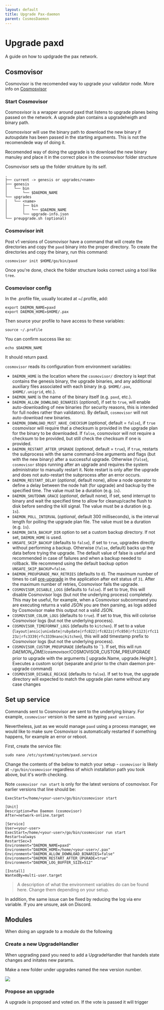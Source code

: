```yaml
---
layout: default
title: Upgrade Pax-daemon
parent: CosmosDaemon
---
```


# Upgrade paxd

A guide on how to updgrade the pax network.

## Cosmovisor

Cosmovisor is the recomended way to upgrade your validator node.
More info on [Cosmosvisor](https://docs.cosmos.network/main/build/tooling/cosmovisor)

### Start Cosmovisor

Cosmosvisor is a wrapper around paxd that listens to upgrade planes being passed on the network. A upgrade plan contains a upgradeheigth and binary path. 

Cosmosvisor will use the binary path to download the new binary if autoupdate has been passed in the starting arguments. This is not the recomendede way of doing it.

Recomended way of doing the upgrade is to download the new binary manuley and place it in the correct place in the cosmovisor folder structure 

Cosmovisor sets up the folder strukture by its self. 
```
.
├── current -> genesis or upgrades/<name>
├── genesis
│   └── bin
│       └── $DAEMON_NAME
└── upgrades
│   └── <name>
│       ├── bin
│       │   └── $DAEMON_NAME
│       └── upgrade-info.json
└── preupgrade.sh (optional)
```

### Cosmovisor init
Post v1 versions of Cosmovisor have a command that will create the directories and copy the `paxd` binary into the proper directory. To create the directories and copy the binary, run this command:

```
cosmovisor init $HOME/go/bin/paxd
```
Once you're done, check the folder structure looks correct using a tool like `tree`.

### Cosmovisor config

In the .profile file, usually located at ~/.profile, add:

```
export DAEMON_NAME=paxd
export DAEMON_HOME=$HOME/.pax
```
Then source your profile to have access to these variables:

```
source ~/.profile
```
You can confirm success like so:

```
echo $DAEMON_NAME
```
It should return paxd.

`cosmovisor` reads its configuration from environment variables:

- `DAEMON_HOME` is the location where the `cosmovisor/` directory is kept that contains the genesis binary, the upgrade binaries, and any additional auxiliary files associated with each binary (e.g. `$HOME/.pax`, `$HOME/.unigrid`, etc.).
- `DAEMON_NAME` is the name of the binary itself (e.g. `paxd`, etc.).
- `DAEMON_ALLOW_DOWNLOAD_BINARIES` (_optional_), if set to `true`, will enable auto-downloading of new binaries (for security reasons, this is intended for full nodes rather than validators). By default, `cosmovisor` will not auto-download new binaries.
- `DAEMON_DOWNLOAD_MUST_HAVE_CHECKSUM` (_optional_, default = `false`), if `true` cosmovisor will require that a checksum is provided in the upgrade plan for the binary to be downloaded. If `false`, cosmovisor will not require a checksum to be provided, but still check the checksum if one is provided.
- `DAEMON_RESTART_AFTER_UPGRADE` (_optional_, default = `true`), if `true`, restarts the subprocess with the same command-line arguments and flags (but with the new binary) after a successful upgrade. Otherwise (`false`), `cosmovisor` stops running after an upgrade and requires the system administrator to manually restart it. Note restart is only after the upgrade and does not auto-restart the subprocess after an error occurs.
- `DAEMON_RESTART_DELAY` (_optional_, default none), allow a node operator to define a delay between the node halt (for upgrade) and backup by the specified time. The value must be a duration (e.g. `1s`).
- `DAEMON_SHUTDOWN_GRACE` (_optional_, default none), if set, send interrupt to binary and wait the specified time to allow for cleanup/cache flush to disk before sending the kill signal. The value must be a duration (e.g. `1s`).
- `DAEMON_POLL_INTERVAL` (_optional_, default 300 milliseconds), is the interval length for polling the upgrade plan file. The value must be a duration (e.g. `1s`).
- `DAEMON_DATA_BACKUP_DIR` option to set a custom backup directory. If not set, `DAEMON_HOME` is used.
- `UNSAFE_SKIP_BACKUP` (defaults to `false`), if set to `true`, upgrades directly without performing a backup. Otherwise (`false`, default) backs up the data before trying the upgrade. The default value of false is useful and recommended in case of failures and when a backup needed to rollback. We recommend using the default backup option `UNSAFE_SKIP_BACKUP=false`.
- `DAEMON_PREUPGRADE_MAX_RETRIES` (defaults to `0`). The maximum number of times to call [pre-upgrade](https://docs.cosmos.network/main/build/building-apps/app-upgrade#pre-upgrade-handling) in the application after exit status of `31`. After the maximum number of retries, Cosmovisor fails the upgrade.
- `COSMOVISOR_DISABLE_LOGS` (defaults to `false`). If set to true, this will disable Cosmovisor logs (but not the underlying process) completely. This may be useful, for example, when a Cosmovisor subcommand you are executing returns a valid JSON you are then parsing, as logs added by Cosmovisor make this output not a valid JSON.
- `COSMOVISOR_COLOR_LOGS` (defaults to `true`). If set to true, this will colorise Cosmovisor logs (but not the underlying process).
- `COSMOVISOR_TIMEFORMAT_LOGS` (defaults to `kitchen`). If set to a value (`layout|ansic|unixdate|rubydate|rfc822|rfc822z|rfc850|rfc1123|rfc1123z|rfc3339|rfc3339nano|kitchen`), this will add timestamp prefix to Cosmovisor logs (but not the underlying process).
- `COSMOVISOR_CUSTOM_PREUPGRADE` (defaults to ``). If set, this will run $DAEMON_HOME/cosmovisor/$COSMOVISOR_CUSTOM_PREUPGRADE prior to upgrade with the arguments [ upgrade.Name, upgrade.Height ]. Executes a custom script (separate and prior to the chain daemon pre-upgrade command)
- `COSMOVISOR_DISABLE_RECASE` (defaults to `false`). If set to true, the upgrade directory will expected to match the upgrade plan name without any case changes

## Set up service
Commands sent to Cosmovisor are sent to the underlying binary. For example, `cosmovisor` version is the same as typing `paxd version`.

Nevertheless, just as we would manage `paxd` using a process manager, we would like to make sure Cosmovisor is automatically restarted if something happens, for example an error or reboot.

First, create the service file:

```
sudo nano /etc/systemd/system/paxd.service
````
Change the contents of the below to match your setup - `cosmovisor` is likely at `~/go/bin/cosmovisor` regardless of which installation path you took above, but it's worth checking.

Note `cosmovisor run start` is only for the latest versions of cosmovisor. For earlier versions that line should be:

```
ExecStart=/home/<your-user>/go/bin/cosmovisor start
````
```
[Unit]
Description=Pax Daemon (cosmovisor)
After=network-online.target

[Service]
User=<your-user>
ExecStart=/home/<your-user>/go/bin/cosmovisor run start
Restart=always
RestartSec=3
Environment="DAEMON_NAME=paxd"
Environment="DAEMON_HOME=/home/<your-user>/.pax"
Environment="DAEMON_ALLOW_DOWNLOAD_BINARIES=false"
Environment="DAEMON_RESTART_AFTER_UPGRADE=true"
Environment="DAEMON_LOG_BUFFER_SIZE=512"

[Install]
WantedBy=multi-user.target
```
> A description of what the environment variables do can be found here. Change them depending on your setup.


In addition, the same issue can be fixed by reducing the log via env variable. If you are unsure, ask on Discord.

## Modules

When doing an upgrade to a module do the following

### Create a new UpgradeHandler

When upgrading paxd you need to add a UpgradeHandler that handels state changes and initates new params. 

Make a new folder under upgrades named the new version number. 

![](../../../assets/images/pax_upgrade_folderStructure.png)

### Propose an upgrade

A upgrade is proposed and voted on. If the vote is passed it will trigger 
